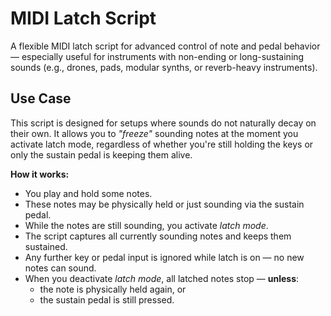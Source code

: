 # MIDI Latch Script

A flexible MIDI latch script for advanced control of note and pedal behavior — especially useful for instruments with non-ending or long-sustaining sounds (e.g., drones, pads, modular synths, or reverb-heavy instruments).

## Use Case

This script is designed for setups where sounds do not naturally decay on their own. It allows you to *"freeze"* sounding notes at the moment you activate latch mode, regardless of whether you're still holding the keys or only the sustain pedal is keeping them alive.

**How it works:**
- You play and hold some notes.
- These notes may be physically held or just sounding via the sustain pedal.
- While the notes are still sounding, you activate *latch mode*.
- The script captures all currently sounding notes and keeps them sustained.
- Any further key or pedal input is ignored while latch is on — no new notes can sound.
- When you deactivate *latch mode*, all latched notes stop — **unless**:
  - the note is physically held again, or
  - the sustain pedal is still pressed.
